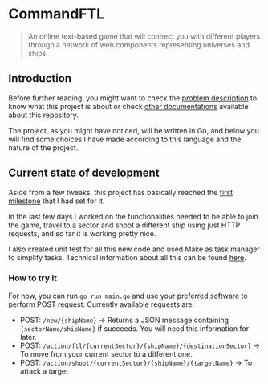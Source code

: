 # CommandFTL

> An online text-based game that will connect you with different players through a network of web components representing universes and ships.

## Introduction

Before further reading, you might want to check the [problem description](https://github.com/Anglepi/CommandFTL/blob/main/docs/ProblemDescription.md) to know what this project is about or check [other documentations](https://github.com/Anglepi/CommandFTL/blob/main/docs/README.md) available about this repository.

The project, as you might have noticed, will be written in Go, and below you will find some choices I have made according to this language and the nature of the project.

## Current state of development

Aside from a few tweaks, this project has basically reached the [first milestone](https://github.com/Anglepi/CommandFTL/milestone/2) that I had set for it.

In the last few days I worked on the functionalities needed to be able to join the game, travel to a sector and shoot a different ship using just HTTP requests, and so far it is working pretty nice.

I also created unit test for all this new code and used Make as task manager to simplify tasks. Technical information about all this can be found [here](https://github.com/Anglepi/CommandFTL/blob/main/docs/TaskManager.md).

### How to try it

For now, you can run `go run main.go` and use your preferred software to perform POST request. Currently available requests are:

- POST: `/new/{shipName}` -> Returns a JSON message containing `{sectorName/shipName}` if succeeds. You will need this information for later.
- POST: `/action/ftl/{currentSector}/{shipName}/{destinationSector}` -> To move from your current sector to a different one.
- POST: `/action/shoot/{currentSector}/{shipName}/{targetName}` -> To attack a target
